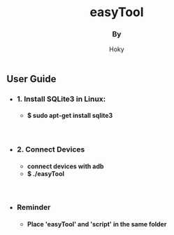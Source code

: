 

<div align="center">
    <h1>
        easyTool
    </h1>
    <h4>
        <h3>By</h3> Hoky
    </h4>
</div>
&#160;

<h2>User Guide</h2>


<ul>
    <li><h3>1. Install SQLite3 in Linux:</h3></li>
<ul>
    <h4>
    <li>$ sudo apt-get install sqlite3</li>
    </h4>
</ul>
</ul>

<br>

<ul>
    <li><h3>2. Connect Devices</h3></li>
<ul>
    <h4>
    <li>connect devices with adb</li> 
    <li>$ ./easyTool</li> 
    </h4>
</ul>
</ul>

<br>

<ul>
    <li><h3>Reminder</h3></li>
<ul>
    <h4>
    <li>Place 'easyTool' and 'script' in the same folder</li>
    </h4>
</ul>
</ul>